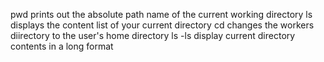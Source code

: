 
pwd prints out the absolute path name of the current working directory
ls displays the content list of your current directory
cd changes the workers diirectory to the user's home directory
ls -ls display current directory contents in a long format
